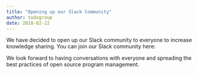 ```yaml
---
title: "Opening up our Slack Community"
author: todogroup
date: 2018-02-22
---
```


We have decided to open up our Slack community to everyone to increase knowledge sharing. You can join our Slack community here:
<script async defer src="https://slack.todogroup.org/slackin.js?large"></script>


We look forward to having conversations with everyone and spreading the best practices of open source program management.
